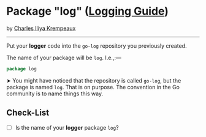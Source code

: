 # Package "log" ([Logging Guide](../../README.md))

by [Charles Iliya Krempeaux](http://changelog.ca/)

---

Put your **logger** code into the `go-log` repository you previously created.

The name of your package will be `log`. I.e.,:—
```go
package log
```

➤ You might have noticed that the repository is called `go-log`, but the package is named `log`. That is on purpose. The convention in the Go community is to name things this way.

## Check-List

* [ ] Is the name of your **logger** package `log`?
